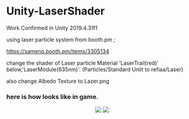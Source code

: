 # Unity-LaserShader

Work Confirmed in Unity 2019.4.31f1

using laser particle system from booth.pm ; 

https://sameno.booth.pm/items/3305134

change the shader of Laser particle Material 'LaserTrail(red)' below,'LaserModule(635nm)'.
(Particles/Standard Unlit to refiaa/Laser)

also change Albedo Texture to Lazer.png 

### here is how looks like in game.

<p align="center">
  <img src="https://github.com/refiaa/Unity-LaserShader/assets/112306763/61dc41f3-a778-4ae6-9411-c4f49007c2da">
  <img src="https://github.com/refiaa/Unity-LaserShader/assets/112306763/50f539c0-3ed4-43f5-b268-8828ac253e93">
</p>

